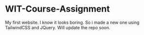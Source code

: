 ﻿# WIT-Course-Assignment
 
 My first website. I know it looks boring. So i made a new one using TailwindCSS and JQuery. Will update the repo soon.
